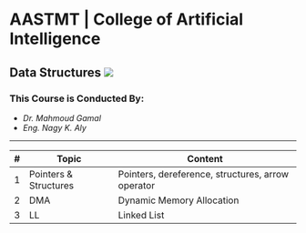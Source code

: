 # AASTMT | College of Artificial Intelligence
## Data Structures ![](https://img.shields.io/badge/Semester-Spring--2024-blue)
### This Course is Conducted By:
- _Dr. Mahmoud Gamal_
- _Eng. Nagy K. Aly_
---
| # | Topic | Content |
| ------ | ------ | ------ |
| 1 | Pointers & Structures | Pointers, dereference, structures, arrow operator |
| 2 | DMA | Dynamic Memory Allocation |
| 3 | LL | Linked List |
